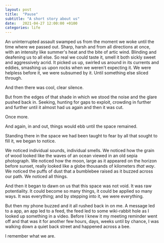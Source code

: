 ```yaml
---
layout: post
title:  "Pause"
subtitle: "A short story about us"
date:   2021-04-27 12:00:00 +0100
categories: life
---
```


An uninterrupted assault swamped us from the moment we woke until the time where we passed out. Sharp, harsh and from all directions at once, with an intensity like summer's heat and the bite of artic wind. Blinding and deafening us to all else. So real we could taste it, smell it both sickly sweet and aggressively acrid. It picked us up, swirled us around in its currents and eddies, smashing us upon rocks when we weren't expecting it. We were helpless before it, we were subsumed by it. Until something else sliced through.

And then there was cool, clear silence.

But from the edges of that shade in which we stood the noise and the glare pushed back in. Seeking, hunting for gaps to exploit, crowding in further and further until it almost had us again and then it was cut.

Once more.

And again, in and out, things would ebb until the space remained.

Standing there in the space we had been taught to fear by all that sought to fill it, we began to notice. 

We noticed individual sounds, individual smells. We noticed how the grain of wood looked like the waves of an ocean viewed in an old sepia photograph. We noticed how the moon, large as it appeared on the horizon before sunset, really looked like a globe thousands of kilometers *that way*. We noticed the puffs of dust that a bumblebee raised as it buzzed across our path. We noticed all things.

And then it began to dawn on us that this space was not void. It was raw potentiality. It could become so many things, it could be applied so many ways. It was everything; and by stepping into it, we were everything.

But then my phone buzzed and it all rushed back in on me. A message led to a app, an app led to a feed, the feed led to some wiki-rabbit hole as I looked up something in a video. Before I knew it my meeting reminder went off and that was it for another few hours, days, weeks until by chance, I was walking down a quiet back street and happened across a bee.

I remember what we are.
